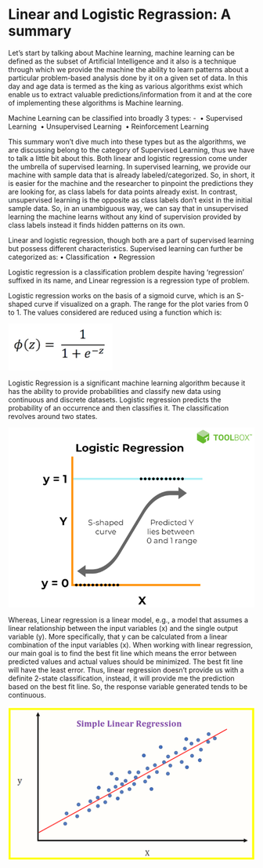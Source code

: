# Linear and Logistic Regrassion: A summary
Let’s start by talking about Machine learning, machine learning can be defined as the subset of Artificial Intelligence and it also is a technique through which we provide the machine the ability to learn patterns about a particular problem-based analysis done by it on a given set of data. In this day and age data is termed as the king as various algorithms exist which enable us to extract valuable predictions/information from it and at the core of implementing these algorithms is Machine learning. 

Machine Learning can be classified into broadly 3 types: - 
    • Supervised Learning 
    • Unsupervised Learning 
    • Reinforcement Learning 

This summary won’t dive much into these types but as the algorithms, we are discussing belong to the category of Supervised Learning, thus we have to talk a little bit about this. Both linear and logistic regression come under the umbrella of supervised learning. In supervised learning, we provide our machine with sample data that is already labeled/categorized. So, in short, it is easier for the machine and the researcher to pinpoint the predictions they are looking for, as class labels for data points already exist. In contrast, unsupervised learning is the opposite as class labels don’t exist in the initial sample data. So, in an unambiguous way, we can say that in unsupervised learning the machine learns without any kind of supervision provided by class labels instead it finds hidden patterns on its own.

Linear and logistic regression, though both are a part of supervised learning but possess different characteristics. Supervised learning can further be categorized as:
    • Classification 
    • Regression 

Logistic regression is a classification problem despite having ‘regression’ suffixed in its name, and Linear regression is a regression type of problem. 

Logistic regression works on the basis of a sigmoid curve, which is an S-shaped curve if visualized on a graph. The range for the plot varies from 0 to 1. The values considered are reduced using a function which is:

![Formula](imgs/ff.png "Formula")

Logistic Regression is a significant machine learning algorithm because it has the ability to provide probabilities and classify new data using continuous and discrete datasets. Logistic regression predicts the probability of an occurrence and then classifies it. The classification revolves around two states. 

![Graph of logistic regression](imgs/logistic.png "Logistic Regression")

Whereas, Linear regression is a linear model, e.g., a model that assumes a linear relationship between the input variables (x) and the single output variable (y). More specifically, that y can be calculated from a linear combination of the input variables (x). When working with linear regression, our main goal is to find the best fit line which means the error between predicted values and actual values should be minimized. The best fit line will have the least error. Thus, linear regression doesn’t provide us with a definite 2-state classification, instead, it will provide me the prediction based on the best fit line. So, the response variable generated tends to be continuous.

![Linear Regression](https://github.com/Saksham-Shahu/AI-LAB/blob/e77d23d3bf51e0175931a592372fe3ec3874351a/imgs/LinearRegression.png "Linear Regression")
